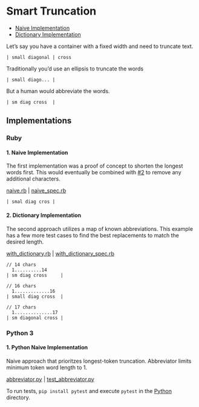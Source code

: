 # Smart Truncation

- [Naive Implementation][#1]
- [Dictionary Implementation][#2]

Let’s say you have a container with a fixed width and need to truncate text.

```
| small diagonal | cross
```

Traditionally you’d use an ellipsis to truncate the words

```
| small diago... |
```

But a human would abbreviate the words.

```
| sm diag cross  |
```

## Implementations

### Ruby

#### 1. Naive Implementation

The first implementation was a proof of concept to shorten the longest words
first. This would eventually be combined with [#2] to remove any additional
characters.

[naive.rb](./ruby/lib/naive.rb) | [naive_spec.rb](./ruby/spec/naive_spec.rb)

```
| smal diag cros |
```

#### 2. Dictionary Implementation

The second approach utilizes a map of known abbreviations. This example has
a few more test cases to find the best replacements to match the desired length.

[with_dictionary.rb](./ruby/lib/with_dictionary.rb) | [with_dictionary_spec.rb](./ruby/spec/with_dictionary_spec.rb)

```
// 14 chars
  1..........14
| sm diag cross     |

// 16 chars
  1.............16
| small diag cross  |

// 17 chars
  1..............17
| sm diagonal cross |
```

### Python 3

#### 1. Python Naive Implementation

Naive approach that prioritzes longest-token truncation. Abbreviator limits
minimum token word length to 1.

[abbreviator.py](./python/abbreviator.py) | [test_abbreviator.py](./python/test_abbreviator.py)

To run tests, `pip install pytest` and execute `pytest` in the [Python](./python/)
directory.

[#1]: #1-naive-implementation
[#2]: #2-dictionary-implementation
[#3]: #1-python-naive-implementation
